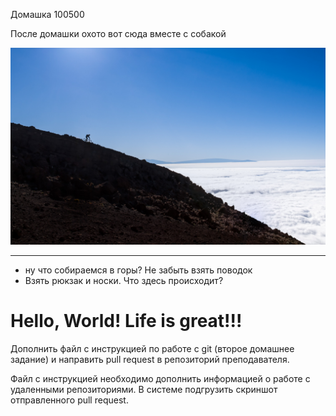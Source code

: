 Домашка 100500

После домашки охото вот сюда вместе с собакой 

![Alt text](123.jpg)
______________________
* ну что собираемся в горы? Не забыть взять поводок
* Взять рюкзак и носки. Что здесь происходит?

<!-- Author: Alexander Shvets (alex@githowto.com) -->
<html>
  <head>
    <!-- no style -->
  </head>
  <body>
    <h1>Hello, World! Life is great!!!</h1>
  </body>
</html>

Дополнить файл с инструкцией по работе с git (второе домашнее задание) и направить pull request в репозиторий преподавателя.

Файл с инструкцией необходимо дополнить информацией о работе с удаленными репозиториями.
В системе подгрузить скриншот отправленного pull request.